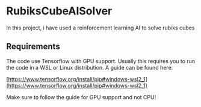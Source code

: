 # RubiksCubeAISolver
In this project, i have used a reinforcement learning AI to solve rubiks cubes

## Requirements ##
The code use Tensorflow with GPU support. Usually this requires you to run the code in a WSL or Linux distribution. A guide can be found here:

[https://www.tensorflow.org/install/pip#windows-wsl2_1](https://www.tensorflow.org/install/pip#windows-wsl2_1)

Make sure to follow the guide for GPU support and not CPU!

